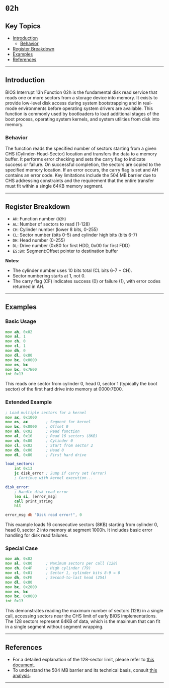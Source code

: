 # `02h`

## Key Topics

- [Introduction](#introduction)
    - [Behavior](#behavior)
- [Register Breakdown](#register-breakdown)
- [Examples](#examples)
- [References](#references)

---

## Introduction

BIOS Interrupt 13h Function 02h is the fundamental disk read service that reads one or more sectors from a storage device into memory. It exists to provide low-level disk access during system bootstrapping and in real-mode environments before operating system drivers are available. This function is commonly used by bootloaders to load additional stages of the boot process, operating system kernels, and system utilities from disk into memory.

### Behavior

The function reads the specified number of sectors starting from a given CHS (Cylinder-Head-Sector) location and transfers the data to a memory buffer. It performs error checking and sets the carry flag to indicate success or failure. On successful completion, the sectors are copied to the specified memory location. If an error occurs, the carry flag is set and AH contains an error code. Key limitations include the 504 MB barrier due to CHS addressing constraints and the requirement that the entire transfer must fit within a single 64KB memory segment.

---

## Register Breakdown

- `AH`: Function number (`02h`)
- `AL`: Number of sectors to read (1-128)
- `CH`: Cylinder number (lower 8 bits, 0-255)
- `CL`: Sector number (bits 0-5) and cylinder high bits (bits 6-7)
- `DH`: Head number (0-255)
- `DL`: Drive number (0x80 for first HDD, 0x00 for first FDD)
- `ES:BX`: Segment:Offset pointer to destination buffer

**Notes:**

  - The cylinder number uses 10 bits total (CL bits 6-7 + CH).
  - Sector numbering starts at 1, not 0.
  - The carry flag (CF) indicates success (0) or failure (1), with error codes returned in AH.

---

## Examples

### Basic Usage

```asm
mov ah, 0x02
mov al, 1
mov ch, 0
mov cl, 1
mov dh, 0
mov dl, 0x80
mov bx, 0x0000
mov es, bx
mov bx, 0x7E00
int 0x13
```

This reads one sector from cylinder 0, head 0, sector 1 (typically the boot sector) of the first hard drive into memory at 0000:7E00.

### Extended Example

```asm
; Load multiple sectors for a kernel
mov ax, 0x1000
mov es, ax        ; Segment for kernel
mov bx, 0x0000    ; Offset 0
mov ah, 0x02      ; Read function
mov al, 0x10      ; Read 16 sectors (8KB)
mov ch, 0x00      ; Cylinder 0
mov cl, 0x02      ; Start from sector 2
mov dh, 0x00      ; Head 0
mov dl, 0x80      ; First hard drive

load_sectors:
    int 0x13
    jc disk_error ; Jump if carry set (error)
    ; Continue with kernel execution...

disk_error:
    ; Handle disk read error
    lea si, [error_msg]
    call print_string
    hlt

error_msg db "Disk read error!", 0
```

This example loads 16 consecutive sectors (8KB) starting from cylinder 0, head 0, sector 2 into memory at segment 1000h. It includes basic error handling for disk read failures.

### Special Case

```asm
mov ah, 0x02
mov al, 0x80      ; Maximum sectors per call (128)
mov ch, 0x4F      ; High cylinder (79)
mov cl, 0x01      ; Sector 1, cylinder bits 8-9 = 0
mov dh, 0xFE      ; Second-to-last head (254)
mov dl, 0x80
mov bx, 0x2000
mov es, bx
mov bx, 0x0000
int 0x13
```

This demonstrates reading the maximum number of sectors (128) in a single call, accessing sectors near the CHS limit of early BIOS implementations. The 128 sectors represent 64KB of data, which is the maximum that can fit in a single segment without segment wrapping.

---

## References

+ For a detailed explanation of the 128-sector limit, please refer to [this document](../../../Q&A/11_sector_count_limit.md).
+ To understand the 504 MB barrier and its technical basis, consult [this analysis](../../../Q&A/12_504mb_barrier.md).

---
